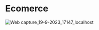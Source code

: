 # Ecomerce

![Web capture_19-9-2023_17147_localhost](https://github.com/Basab-Saha/Ecomerce/assets/134124512/97fa420f-e4f5-4354-b3b7-81fb4b690eee)
